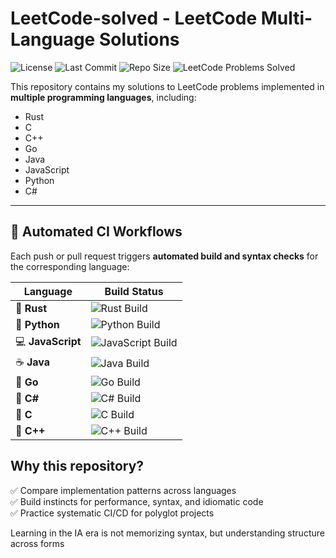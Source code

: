 # LeetCode-solved - LeetCode Multi-Language Solutions

![License](https://img.shields.io/github/license/diegoabeltran16/LeetCode-solved.svg)
![Last Commit](https://img.shields.io/github/last-commit/diegoabeltran16/LeetCode-solved.svg)
![Repo Size](https://img.shields.io/github/repo-size/diegoabeltran16/LeetCode-solved.svg)
![LeetCode Problems Solved](https://img.shields.io/badge/LeetCode-1_problem_solved-orange)

This repository contains my solutions to LeetCode problems implemented in **multiple programming languages**, including:

- Rust
- C
- C++
- Go
- Java
- JavaScript
- Python
- C#

---

## 🚀 **Automated CI Workflows**

Each push or pull request triggers **automated build and syntax checks** for the corresponding language:

| Language | Build Status |
|----------|--------------|
| 🦀 **Rust** | ![Rust Build](https://github.com/diegoabeltran16/LeetCode-solved/actions/workflows/rust.yml/badge.svg) |
| 🐍 **Python** | ![Python Build](https://github.com/diegoabeltran16/LeetCode-solved/actions/workflows/python.yml/badge.svg) |
| 💻 **JavaScript** | ![JavaScript Build](https://github.comdiegoabeltran16/LeetCode-solved/actions/workflows/javascript.yml/badge.svg) |
| ☕ **Java** | ![Java Build](https://github.com/diegoabeltran16/LeetCode-solved/actions/workflows/java.yml/badge.svg) |
| 🦫 **Go** | ![Go Build](https://github.com/diegoabeltran16/LeetCode-solved/actions/workflows/go.yml/badge.svg) |
| 🔷 **C#** | ![C# Build](https://github.com/diegoabeltran16/LeetCode-solved/actions/workflows/csharp.yml/badge.svg) |
| 📝 **C** | ![C Build](https://github.com/diegoabeltran16/LeetCode-solved/actions/workflows/c.yml/badge.svg) |
| 📝 **C++** | ![C++ Build](https://github.com/diegoabeltran16/LeetCode-solved/actions/workflows/cpp.yml/badge.svg) |


## **Why this repository?**

✅ Compare implementation patterns across languages  
✅ Build instincts for performance, syntax, and idiomatic code  
✅ Practice systematic CI/CD for polyglot projects  

Learning in the IA era is not memorizing syntax, but understanding structure across forms